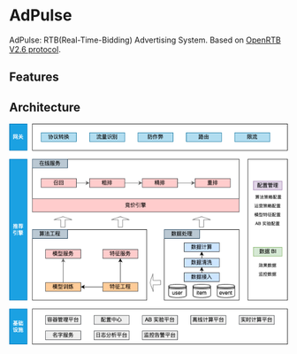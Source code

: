 # AdPulse
AdPulse: RTB(Real-Time-Bidding) Advertising System.
Based on [OpenRTB V2.6 protocol](docs/OpenRTB-2-6_FINAL.pdf).

## Features


## Architecture
![Architecture](docs/system-design.drawio.png)

